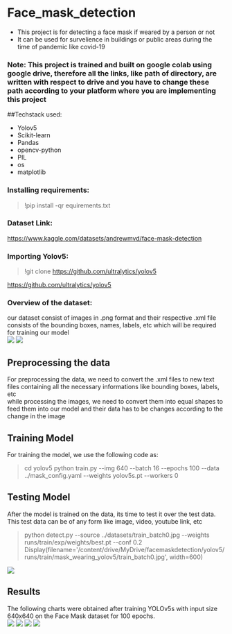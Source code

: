 # Face_mask_detection
* This project is for detecting a face mask if weared by a person or not
* It can be used for survelience in buildings or public areas during the time of pandemic like covid-19

### Note: This project is trained and built on google colab using google drive, therefore all the links, like path of directory, are written with respect to drive and you have to change these path according to your platform where you are implementing this project
  
##Techstack used:
* Yolov5
* Scikit-learn
* Pandas
* opencv-python
* PIL
* os
* matplotlib
### Installing requirements:
>!pip install -qr equirements.txt
### Dataset Link:
https://www.kaggle.com/datasets/andrewmvd/face-mask-detection
### Importing Yolov5:
>!git clone https://github.com/ultralytics/yolov5

https://github.com/ultralytics/yolov5

### Overview of the dataset:
our dataset consist of images in .png format and their respective .xml file consists of the bounding boxes, names, labels, etc which will be required for training our model<br/>
![](https://github.com/lakshayd760/Face_mask_detection/blob/master/Images/maksssksksss0.png)
![](https://github.com/lakshayd760/Face_mask_detection/blob/master/Images/maksssksksss6.png)

## Preprocessing the data
For preprocessing the data, we need to convert the .xml files to new text files containing all the necessary informations like bounding boxes, labels, etc<br/>
while processing the images, we need to convert them into equal shapes to feed them into our model and their data has to be changes according to the change in the image
## Training Model
For training the model, we use the following code as:
>cd yolov5
>python train.py --img 640 --batch 16 --epochs 100 --data ../mask_config.yaml --weights yolov5s.pt --workers 0

##  Testing Model
After the model is trained on the data, its time to test it over the test data.<br/>
This test data can be of any form like image, video, youtube link, etc
>python detect.py --source ../datasets/train_batch0.jpg --weights runs/train/exp/weights/best.pt --conf 0.2
>Display(filename='/content/drive/MyDrive/facemaskdetection/yolov5/runs/train/mask_wearing_yolov5/train_batch0.jpg', width=600)

![](https://github.com/lakshayd760/Face_mask_detection/blob/master/Images/train_batch0.jpg)

## Results
The following charts were obtained after training YOLOv5s with input size 640x640 on the Face Mask dataset for 100 epochs.<br/>
![](https://github.com/lakshayd760/Face_mask_detection/blob/master/Images/confusion_matrix.png)
![](https://github.com/lakshayd760/Face_mask_detection/blob/master/Images/F1_curve.png)
![](https://github.com/lakshayd760/Face_mask_detection/blob/master/Images/PR_curve.png)
![](https://github.com/lakshayd760/Face_mask_detection/blob/master/Images/results.png)





